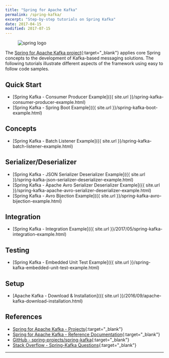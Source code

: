 ```yaml
---
title: "Spring for Apache Kafka"
permalink: /spring-kafka/
excerpt: "Step-by-step tutorials on Spring Kafka"
date: 2017-04-15
modified: 2017-07-15
---
```


<figure>
    <img src="{{ site.url }}/assets/images/logos/spring-logo.jpg" alt="spring logo" class="logo">
</figure>

The [Spring for Apache Kafka project](https://projects.spring.io/spring-kafka/){:target="_blank"} applies core Spring concepts to the development of Kafka-based messaging solutions. The following tutorials illustrate different aspects of the framework using easy to follow code samples.

## Quick Start

* [Spring Kafka - Consumer Producer Example]({{ site.url }}/spring-kafka-consumer-producer-example.html)
* [Spring Kafka - Spring Boot Example]({{ site.url }}/spring-kafka-boot-example.html)

## Concepts

* [Spring Kafka - Batch Listener Example]({{ site.url }}/spring-kafka-batch-listener-example.html)

## Serializer/Deserializer

* [Spring Kafka - JSON Serializer Deserializer Example]({{ site.url }}/spring-kafka-json-serializer-deserializer-example.html)
* [Spring Kafka - Apache Avro Serializer Deserializer Example]({{ site.url }}/spring-kafka-apache-avro-serializer-deserializer-example.html)
* [Spring Kafka - Avro Bijection Example]({{ site.url }}/spring-kafka-avro-bijection-example.html)

## Integration

* [Spring Kafka - Integration Example]({{ site.url }}/2017/05/spring-kafka-integration-example.html)

## Testing

* [Spring Kafka - Embedded Unit Test Example]({{ site.url }}/spring-kafka-embedded-unit-test-example.html)

## Setup

* [Apache Kafka - Download &amp; Installation]({{ site.url }}/2016/09/apache-kafka-download-installation.html)

## References

* [Spring for Apache Kafka - Projects](https://projects.spring.io/spring-kafka/){:target="_blank"}
* [Spring for Apache Kafka - Reference Documentation](http://docs.spring.io/spring-kafka/docs/current/reference/htmlsingle/){:target="_blank"}
* [GitHub - spring-projects/spring-kafka](https://github.com/spring-projects/spring-kafka){:target="_blank"}
* [Stack Overflow - Spring-Kafka Questions](http://stackoverflow.com/questions/tagged/spring-kafka){:target="_blank"}

---